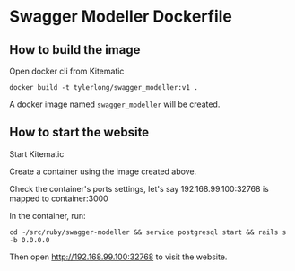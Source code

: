 # Swagger Modeller Dockerfile


## How to build the image

Open docker cli from Kitematic

```
docker build -t tylerlong/swagger_modeller:v1 .
```

A docker image named `swagger_modeller` will be created.


## How to start the website

Start Kitematic

Create a container using the image created above.

Check the container's ports settings, let's say 192.168.99.100:32768 is mapped to container:3000

In the container, run:

```
cd ~/src/ruby/swagger-modeller && service postgresql start && rails s -b 0.0.0.0
```

Then open http://192.168.99.100:32768 to visit the website.
